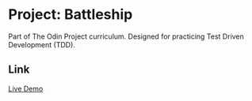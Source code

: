 # Project: Battleship

Part of The Odin Project curriculum. Designed for practicing Test Driven Development (TDD).

## Link

[Live Demo](https://daveboydy.github.io/Project-Battleship/)
